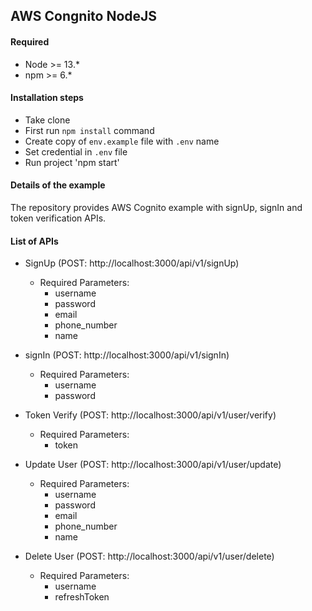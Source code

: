 ## AWS Congnito NodeJS 

#### Required
- Node >= 13.*
- npm >= 6.*

#### Installation steps
- Take clone 
- First run `npm install` command
- Create copy of `env.example` file with `.env` name
- Set credential in `.env` file
- Run project 'npm start'

#### Details of the example
The repository provides AWS Cognito example with signUp, signIn and token verification APIs.

#### List of APIs
- SignUp (POST: http://localhost:3000/api/v1/signUp)
  - Required Parameters: 
    - username
    - password
    - email
    - phone_number
    - name
  
- signIn (POST: http://localhost:3000/api/v1/signIn)
  - Required Parameters: 
    - username
    - password
   
- Token Verify (POST: http://localhost:3000/api/v1/user/verify)
  - Required Parameters: 
    - token
    
- Update User (POST: http://localhost:3000/api/v1/user/update)
  - Required Parameters: 
    - username
    - password
    - email
    - phone_number
    - name
    
- Delete User (POST: http://localhost:3000/api/v1/user/delete)
  - Required Parameters: 
    - username
    - refreshToken
